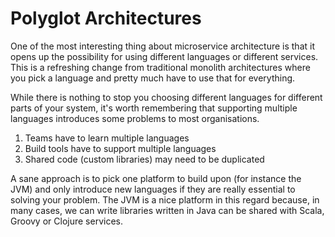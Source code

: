 # Polyglot Architectures

One of the most interesting thing about microservice architecture is that it opens up the possibility for using different
languages or different services. This is a refreshing change from traditional monolith architectures where you pick a language
and pretty much have to use that for everything. 

While there is nothing to stop you choosing different languages for different parts of your system, it's worth remembering that
supporting multiple languages introduces some problems to most organisations. 

1. Teams have to learn multiple languages
2. Build tools have to support multiple languages
3. Shared code (custom libraries) may need to be duplicated

A sane approach is to pick one platform to build upon (for instance the JVM) and only introduce new
languages if they are really essential to solving your problem. The JVM is a nice platform in this regard because, in many cases, we can write 
libraries written in Java can be shared with Scala, Groovy or Clojure services.
